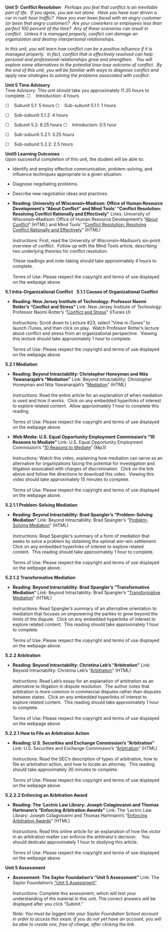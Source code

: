 **Unit 5: Conflict Resolution** <span id="5"></span> 
*Perhaps you feel that conflict is an inevitable part of life.  If you
agree, you are not alone.  Have you have ever driven a car in rush hour
traffic?  Have you ever been faced with an angry customer (or been that
angry customer)?  Are your coworkers or employees less than perfect 100
percent of the time?  Any of these scenarios can result in conflict. 
Unless it is managed properly, conflict can damage an organization and
destroy interpersonal relationships.*  
  
 *In this unit, you will learn how conflict can be a positive influence
if it is managed properly.  In fact, conflict that is effectively
resolved can help personal and professional relationships grow and
strengthen.   You will explore some alternatives to the potential
lose–lose outcome of conflict.  By the end of this unit, you will be
familiar with ways to diagnose conflict and apply new strategies to
solving the problems associated with conflict.*

**Unit 5 Time Advisory**  
Time Advisory: This unit should take you approximately 11.25 hours to
complete.
☐    Introduction: 4 hours

☐    Subunit 5.1: 5 hours
☐    Sub-subunit 5.1.1: 1 hours

☐    Sub-subunit 5.1.2: 4 hours

☐    Subunit 5.2: 6.25 hours
☐    Introduction: 0.5 hour

☐    Sub-subunit 5.2.1: 3.25 hours

☐    <span id="cke_bm_631S" style="display: none;"> </span><span
id="cke_bm_630S" style="display: none;"> </span><span id="cke_bm_629S"
style="display: none;"> </span>Sub-subunit 5.2.2: 2.5 hours

**Unit5 Learning Outcomes**  
Upon successful completion of this unit, the student will be able to:
-   Identify and employ effective communication, problem-solving, and
    influence techniques appropriate to a given situation.
-   Diagnose negotiating problems.
-   Describe new negotiation ideas and practices.

-   **Reading: University of Wisconsin–Madison: Office of Human Resource
    Development’s “About Conflict” and Mind Tools’ “Conflict Resolution:
    Resolving Conflict Rationally and Effectively”**
    Links: University of Wisconsin–Madison: Office of Human Resource
    Development’s “[About
    Conflict](http://www.ohrd.wisc.edu/onlinetraining/resolution/aboutwhatisit.htm#whatisconflict)”
    (HTML) and Mind Tools’ “[Conflict Resolution: Resolving Conflict
    Rationally and
    Effectively](http://www.mindtools.com/pages/article/newLDR_81.htm)”
    (HTML)  
        
     Instructions: First, read the University of Wisconsin–Madison’s
    six-point overview of conflict.  Follow up with the Mind Tools
    article, describing two underlying theories for conflict
    resolution.  
      
     These readings and note-taking should take approximately 4 hours to
    complete.  
        
     Terms of Use: Please respect the copyright and terms of use
    displayed on the webpage above.

**5.1 Intra-Organizational Conflict** <span id="5.1"></span> 
**5.1.1 Causes of Organizational Conflict** <span id="5.1.1"></span> 
-   **Reading: New Jersey Institute of Technology: Professor Naomi
    Rotter’s “Conflict and Stress”**
    Link: New Jersey Institute of Technology: Professor Naomi Rotter’s
    “[Conflict and
    Stress](http://itunes.apple.com/us/podcast/lecture-23-conflict-stress/id414890902?i=90390427)”
    (iTunes U)  
        
     Instructions: Scroll down to Lecture \#23, select “View in iTunes”
    to launch iTunes, and then click on play.  Watch Professor Rotter’s
    lecture about conflict and stress from an organizational
    perspective.  Viewing this lecture should take approximately 1 hour
    to complete.  
        
     Terms of Use: Please respect the copyright and terms of use
    displayed on the webpage above.

**5.2.1 Mediation** <span id="5.2.1"></span> 
-   **Reading: Beyond Intractability: Christopher Honeyman and Nita
    Yawanarajah’s “Mediation”**
    Link: Beyond Intractability: Christopher Honeyman and Nita
    Yawanarajah’s
    “[Mediation](http://www.beyondintractability.org/bi-essay/mediation/)”
    (HTML)  
        
     Instructions: Read the entire article for an explanation of when
    mediation is used and how it works.  Click on any embedded
    hyperlinks of interest to explore related content.  Allow
    approximately 1 hour to complete this reading.  
        
     Terms of Use: Please respect the copyright and terms of use
    displayed on the webpage above.

-   **Web Media: U.S. Equal Opportunity Employment Commission’s “10
    Reasons to Mediate”**
    Link: U.S. Equal Opportunity Employment Commission’s “[10 Reasons to
    Mediate](http://www.eeoc.gov/eeoc/mediation/10reasons.cfm)” (Mp3)  
        
     Instructions: Watch this video, explaining how mediation can serve
    as an alternative for organizations facing the potential for
    investigation and litigation associated with charges of
    discrimination.  Click on the link above and follow the directions
    to download this video.  Viewing this video should take
    approximately 15 minutes to complete.  
        
     Terms of Use: Please respect the copyright and terms of use
    displayed on the webpage above.

**5.2.1.1 Problem-Solving Mediation** <span id="5.2.1.1"></span> 
-   **Reading: Beyond Intractability: Brad Spangler’s “Problem-Solving
    Mediation”**
    Link: Beyond Intractability: Brad Spangler’s “[Problem-Solving
    Mediation](http://www.beyondintractability.org/essay/problem-solving_mediation/)”
    (HTML)  
        
     Instructions: Read Spangler’s summary of a form of mediation that
    seeks to solve a problem by obtaining the optimal win–win
    settlement.  Click on any embedded hyperlinks of interest to explore
    related content.  This reading should take approximately 1 hour to
    complete.  
        
     Terms of Use: Please respect the copyright and terms of use
    displayed on the webpage above.

**5.2.1.2 Transformative Mediation** <span id="5.2.1.2"></span> 
-   **Reading: Beyond Intractability: Brad Spangler’s “Transformative
    Mediation”**
    Link: Beyond Intractability: Brad Spangler’s “[Transformative
    Mediation](http://www.beyondintractability.org/essay/transformative_mediation/)”
    (HTML)  
        
     Instructions: Read Spangler’s summary of an alternative orientation
    to mediation that focuses on empowering the parties to grow beyond
    the limits of the dispute.  Click on any embedded hyperlinks of
    interest to explore related content.  This reading should take
    approximately 1 hour to complete.  
        
     Terms of Use: Please respect the copyright and terms of use
    displayed on the webpage above.

**5.2.2 Arbitration** <span id="5.2.2"></span> 
-   **Reading: Beyond Intractability: Christina Leb’s “Arbitration”**
    Link: Beyond Intractability: Christina Leb’s
    “[Arbitration](http://www.beyondintractability.org/essay/arbitration/)”
    (HTML)  
        
     Instructions: Read Leb’s essay for an explanation of arbitration as
    an alternative to litigation in dispute resolution.  The author
    notes that arbitration is more common in commercial disputes rather
    than disputes between states.  Click on any embedded hyperlinks of
    interest to explore related content.  This reading should take
    approximately 1 hour to complete.  
        
     Terms of Use: Please respect the copyright and terms of use
    displayed on the webpage above.

**5.2.2.1 How to File an Arbitration Action** <span
id="5.2.2.1"></span> 
-   **Reading: U.S. Securities and Exchange Commission’s “Arbitration”**
    Link: U.S. Securities and Exchange Commission’s
    “[Arbitration](http://resources.saylor.org.s3.amazonaws.com/BUS/BUS403/BUS403-5.2.2.1-Arbitration-PublicDomain_files/BUS403-5.2.2.1-Arbitration-PublicDomain.htm)”
    (HTML)  
        
     Instructions: Read the SEC’s description of types of arbitration,
    how to file an arbitration action, and how to locate an attorney. 
    This reading should take approximately 30 minutes to complete.  
        
     Terms of Use: Please respect the copyright and terms of use
    displayed on the webpage above.

**5.2.2.2 Enforcing an Arbitration Award** <span id="5.2.2.2"></span> 
-   **Reading: The ‘Lectric Law Library: Joseph Colagiovanni and Thomas
    Hartmann’s “Enforcing Arbitration Awards”**
    Link: The ‘Lectric Law Library: Joseph Colagiovanni and Thomas
    Hartmann’s “[Enforcing Arbitration
    Awards](http://www.lectlaw.com/files/adr15.htm)” (HTML)  
        
     Instructions: Read this online article for an explanation of how
    the victor in an arbitration matter can enforce the arbitrator’s
    decision.    You should dedicate approximately 1 hour to studying
    this article.  
        
     Terms of Use: Please respect the copyright and terms of use
    displayed on the webpage above.

**Unit 5 Assessment** <span id="5.3"></span> 
-   **Assessment: The Saylor Foundation’s “Unit 5 Assessment”**
    Link: The Saylor Foundation’s [“Unit 5
    Assessment”](http://school.saylor.org/mod/quiz/view.php?id=1334)  
        
     Instructions: Complete this assessment, which will test your
    understanding of the material in this unit. The correct answers will
    be displayed after you click “Submit.”  
      
     *Note: You must be logged into your Saylor Foundation School
    account in order to access this exam. If you do not yet have an
    account, you will be able to create one, free of charge, after
    clicking the link.*


